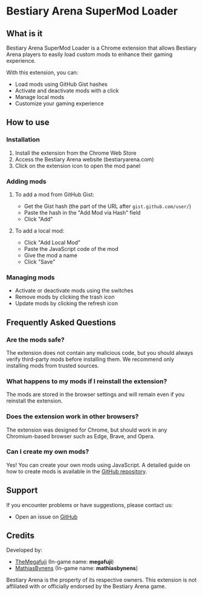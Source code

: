 # Bestiary Arena SuperMod Loader

## What is it

Bestiary Arena SuperMod Loader is a Chrome extension that allows Bestiary Arena players to easily load custom mods to enhance their gaming experience.

With this extension, you can:
- Load mods using GitHub Gist hashes
- Activate and deactivate mods with a click
- Manage local mods
- Customize your gaming experience

## How to use

### Installation
1. Install the extension from the Chrome Web Store
2. Access the Bestiary Arena website (bestiaryarena.com)
3. Click on the extension icon to open the mod panel

### Adding mods
1. To add a mod from GitHub Gist:
   - Get the Gist hash (the part of the URL after `gist.github.com/user/`)
   - Paste the hash in the "Add Mod via Hash" field
   - Click "Add"

2. To add a local mod:
   - Click "Add Local Mod"
   - Paste the JavaScript code of the mod
   - Give the mod a name
   - Click "Save"

### Managing mods
- Activate or deactivate mods using the switches
- Remove mods by clicking the trash icon
- Update mods by clicking the refresh icon

## Frequently Asked Questions

### Are the mods safe?
The extension does not contain any malicious code, but you should always verify third-party mods before installing them. We recommend only installing mods from trusted sources.

### What happens to my mods if I reinstall the extension?
The mods are stored in the browser settings and will remain even if you reinstall the extension.

### Does the extension work in other browsers?
The extension was designed for Chrome, but should work in any Chromium-based browser such as Edge, Brave, and Opera.

### Can I create my own mods?
Yes! You can create your own mods using JavaScript. A detailed guide on how to create mods is available in the [GitHub repository](https://github.com/TheMegafuji/bestiary-arena-mod-loader).

## Support

If you encounter problems or have suggestions, please contact us:
- Open an issue on [GitHub](https://github.com/TheMegafuji/bestiary-arena-mod-loader)

## Credits

Developed by:
- [TheMegafuji](https://github.com/TheMegafuji/) (In-game name: **megafuji**)
- [MathiasBynens](https://github.com/mathiasbynens) (In-game name: **mathiasbynens**)

Bestiary Arena is the property of its respective owners. This extension is not affiliated with or officially endorsed by the Bestiary Arena game. 